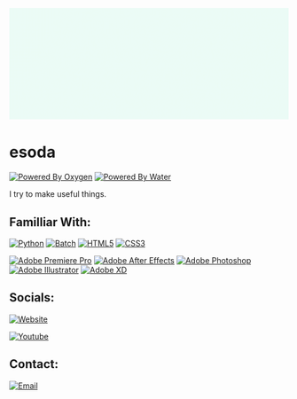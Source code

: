 [![esoda Banner](./banner-light.gif)](https://esoda.ga)
# esoda
[![Powered By Oxygen](<https://img.shields.io/badge/powered by-oxygen-white?style=for-the-badge&labelColor=4D4D4D>)](https://en.wikipedia.org/wiki/Oxygen) [![Powered By Water](<https://img.shields.io/badge/powered by-water-blue?style=for-the-badge&labelColor=4D4D4D>)](https://en.wikipedia.org/wiki/Water)

I try to make useful things.

## Familliar With:

[![Python](https://img.shields.io/badge/Python-3776AB?style=for-the-badge&logo=python&logoColor=white)](https://www.python.org/)
[![Batch](https://img.shields.io/badge/Batch-4D4D4D?style=for-the-badge&logo=windowsterminal&logoColor=white)](https://en.wikipedia.org/wiki/Batch_file)
[![HTML5](https://img.shields.io/badge/HTML5-E34F26?style=for-the-badge&logo=html5&logoColor=white)](https://html.spec.whatwg.org/)
[![CSS3](https://img.shields.io/badge/CSS3-1572B6?style=for-the-badge&logo=css3&logoColor=white)](https://www.w3.org/TR/CSS/#css)

[![Adobe Premiere Pro](<https://img.shields.io/badge/-Premiere Pro-9999FF?style=for-the-badge&logo=adobepremierepro&logoColor=white>)](https://www.adobe.com/products/premiere.html)
[![Adobe After Effects](<https://img.shields.io/badge/-After Effects-9999FF?style=for-the-badge&logo=adobeaftereffects&logoColor=white>)](https://www.adobe.com/products/aftereffects.html)
[![Adobe Photoshop](https://img.shields.io/badge/-Photoshop-31A8FF?style=for-the-badge&logo=adobephotoshop&logoColor=white)](https://www.adobe.com/products/photoshop.html)
[![Adobe Illustrator](https://img.shields.io/badge/-Illustrator-FF9A00?style=for-the-badge&logo=adobeillustrator&logoColor=white)](https://www.adobe.com/products/illustrator.html)
[![Adobe XD](https://img.shields.io/badge/-XD-FF61F6?style=for-the-badge&logo=adobexd&logoColor=white)](https://www.adobe.com/products/xd.html)


## Socials:
[![Website](https://img.shields.io/badge/www.esoda.ga-white?style=for-the-badge&logo=html5&logoColor=black)](https://esoda.ga)

[![Youtube](https://img.shields.io/badge/YouTube-FF0000?style=for-the-badge&logo=youtube&logoColor=white)](https://www.youtube.com/channel/UCdamHTyE-YUIR8mvbUYPbCw)

## Contact:
[![Email](https://img.shields.io/badge/Gmail-D14836?style=for-the-badge&logo=gmail&logoColor=white)](mailto:hello@esoda.ga)
